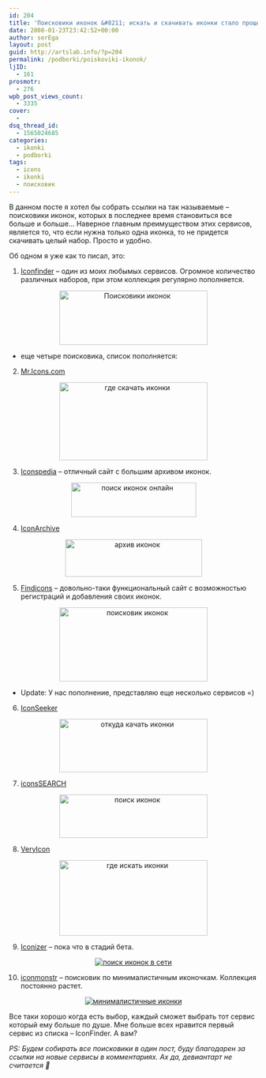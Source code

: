 ```yaml
---
id: 204
title: 'Поисковики иконок &#8211; искать и скачивать иконки стало проще'
date: 2008-01-23T23:42:52+00:00
author: serEga
layout: post
guid: http://artslab.info/?p=204
permalink: /podborki/poiskoviki-ikonok/
ljID:
  - 161
prosmotr:
  - 276
wpb_post_views_count:
  - 3335
cover:
  -
dsq_thread_id:
  - 1565024685
categories:
  - ikonki
  - podborki
tags:
  - icons
  - ikonki
  - поисковик
---
```

В данном посте я хотел бы собрать ссылки на так называемые &#8211; поисковики иконок, которых в последнее время становиться все больше и больше&#8230; Наверное главным преимуществом этих сервисов, является то, что если нужна только одна иконка, то не придется скачивать целый набор. Просто и удобно.

Об одном я уже как то писал, это:

1. <a href="http://www.iconfinder.net/" target="_blank" rel="nofollow">Iconfinder</a> &#8211; один из моих любымых сервисов. Огромное количество различных наборов, при этом коллекция регулярно пополняется.

<center>
  <a href="http://artslab.info/wp-content/uploads/iconfinder.jpg"><img src="http://artslab.info/wp-content/uploads/iconfinder-300x110.jpg" alt="Поисковики иконок" title="iconfinder" width="300" height="110" class="alignnone size-medium wp-image-945" /></a>
</center>

+ еще четыре поисковика, список пополняется:

2. <a href="http://mricons.com/" target="_blank" rel="nofollow">Mr.Icons.com</a>

<center>
  <a href="http://artslab.info/wp-content/uploads/mricons_poisk_icons.jpg"><img src="http://artslab.info/wp-content/uploads/mricons_poisk_icons-300x158.jpg" alt="где скачать иконки" title="mricons_poisk_icons" width="300" height="158" class="alignnone size-medium wp-image-2165" srcset="http://googledrive.com/host/0B9lHVSSSdxdxd0hjdUdmRzY3Tjg/mricons_poisk_icons-300x158.jpg 300w, http://googledrive.com/host/0B9lHVSSSdxdxd0hjdUdmRzY3Tjg/mricons_poisk_icons.jpg 649w" sizes="(max-width: 300px) 100vw, 300px" /></a>
</center>

3. <a href="http://www.iconspedia.com/" rel="nofollow">Iconspedia</a> &#8211; отличный сайт с большим архивом иконок.

<center>
  <a href="http://artslab.info/wp-content/uploads/iconspedia.jpg"><img src="http://artslab.info/wp-content/uploads/iconspedia.jpg" alt="поиск иконок онлайн" title="iconspedia" width="253" height="70" class="alignnone size-full wp-image-947" /></a>
</center>

4. <a href="http://www.iconarchive.com/" target="_blank" rel="nofollow">IconArchive</a>

<center>
  <a href="http://artslab.info/wp-content/uploads/iconarchive.jpg"><img src="http://artslab.info/wp-content/uploads/iconarchive.jpg" alt="архив иконок" title="iconarchive" width="277" height="76" class="alignnone size-full wp-image-948" /></a>
</center>

5. <a href="http://findicons.com/" rel="nofollow">Findicons</a> &#8211; довольно-таки функциональный сайт с возможностью регистраций и добавления своих иконок.

<center>
  <a href="http://artslab.info/wp-content/uploads/findicons.jpg"><img src="http://artslab.info/wp-content/uploads/findicons-300x150.jpg" alt="поисковик иконок" title="findicons" width="300" height="150" class="alignnone size-medium wp-image-949" srcset="http://googledrive.com/host/0B9lHVSSSdxdxd0hjdUdmRzY3Tjg/findicons-300x150.jpg 300w, http://googledrive.com/host/0B9lHVSSSdxdxd0hjdUdmRzY3Tjg/findicons.jpg 609w" sizes="(max-width: 300px) 100vw, 300px" /></a>
</center>

+ Update: У нас пополнение, представляю еще несколько сервисов =)

6. <a href="http://www.iconseeker.com/" rel="nofollow">IconSeeker</a>

<center>
  <a href="http://artslab.info/wp-content/uploads/iconseeker.jpg"><img src="http://artslab.info/wp-content/uploads/iconseeker-300x108.jpg" alt="откуда качать иконки" title="iconseeker" width="300" height="108" class="alignnone size-medium wp-image-2167" srcset="http://googledrive.com/host/0B9lHVSSSdxdxd0hjdUdmRzY3Tjg/iconseeker-300x108.jpg 300w, http://googledrive.com/host/0B9lHVSSSdxdxd0hjdUdmRzY3Tjg/iconseeker.jpg 458w" sizes="(max-width: 300px) 100vw, 300px" /></a>
</center>

7. <a href="http://icons-search.com/" rel="nofollow">iconsSEARCH</a>

<center>
  <a href="http://artslab.info/wp-content/uploads/iconssearch.jpg"><img src="http://artslab.info/wp-content/uploads/iconssearch-300x88.jpg" alt="поиск иконок" title="iconssearch" width="300" height="88" class="alignnone size-medium wp-image-2168" srcset="http://googledrive.com/host/0B9lHVSSSdxdxd0hjdUdmRzY3Tjg/iconssearch-300x88.jpg 300w, http://googledrive.com/host/0B9lHVSSSdxdxd0hjdUdmRzY3Tjg/iconssearch.jpg 593w" sizes="(max-width: 300px) 100vw, 300px" /></a>
</center>

8. <a href="http://veryicon.com/" rel="nofollow">VeryIcon</a>

<center>
  <a href="http://artslab.info/wp-content/uploads/veryicon.jpg"><img src="http://artslab.info/wp-content/uploads/veryicon-300x153.jpg" alt="где искать иконки" title="veryicon" width="300" height="153" class="alignnone size-medium wp-image-2169" srcset="http://googledrive.com/host/0B9lHVSSSdxdxd0hjdUdmRzY3Tjg/veryicon-300x153.jpg 300w, http://googledrive.com/host/0B9lHVSSSdxdxd0hjdUdmRzY3Tjg/veryicon.jpg 570w" sizes="(max-width: 300px) 100vw, 300px" /></a>
</center>

9. <a href="http://iconizer.net/" target="_blank">Iconizer</a> &#8211; пока что в стадий бета.

<center>
  <a href="http://googledrive.com/host/0B9lHVSSSdxdxd0hjdUdmRzY3Tjg/iskat_ikonki.jpg"><img src="http://googledrive.com/host/0B9lHVSSSdxdxd0hjdUdmRzY3Tjg/iskat_ikonki-300x101.jpg" alt="поиск иконок в сети" class="aligncenter size-medium wp-image-7059" srcset="http://googledrive.com/host/0B9lHVSSSdxdxd0hjdUdmRzY3Tjg/iskat_ikonki-300x101.jpg 300w, http://googledrive.com/host/0B9lHVSSSdxdxd0hjdUdmRzY3Tjg/iskat_ikonki.jpg 654w" sizes="(max-width: 300px) 100vw, 300px" /></a>
</center>

10. <a href="http://iconmonstr.com/" target="_blank">iconmonstr</a> &#8211; поисковик по минималистичным иконочкам. Коллекция постоянно растет.

<center>
  <a href="http://googledrive.com/host/0B9lHVSSSdxdxd0hjdUdmRzY3Tjg/minimalistichnie.jpg"><img src="http://googledrive.com/host/0B9lHVSSSdxdxd0hjdUdmRzY3Tjg/minimalistichnie-300x154.jpg" alt="минималистичные иконки" class="aligncenter size-medium wp-image-7058" srcset="http://googledrive.com/host/0B9lHVSSSdxdxd0hjdUdmRzY3Tjg/minimalistichnie-300x154.jpg 300w, http://googledrive.com/host/0B9lHVSSSdxdxd0hjdUdmRzY3Tjg/minimalistichnie-1024x527.jpg 1024w, http://googledrive.com/host/0B9lHVSSSdxdxd0hjdUdmRzY3Tjg/minimalistichnie.jpg 1391w" sizes="(max-width: 300px) 100vw, 300px" /></a>
</center>

Все таки хорошо когда есть выбор, каждый сможет выбрать тот сервис который ему больше по душе. Мне больше всех нравится первый сервис из списка &#8211; IconFinder. А вам?

_PS: Будем собирать все поисковики в один пост, буду благодарен за ссылки на новые сервисы в комментариях. Ах да, девиантарт не считается 🙂_